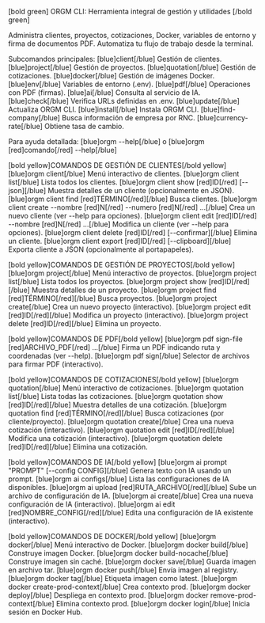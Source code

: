 [bold green]
ORGM CLI: Herramienta integral de gestión y utilidades
[/bold green]

Administra clientes, proyectos, cotizaciones, Docker, variables de entorno y firma de documentos PDF. Automatiza tu flujo de trabajo desde la terminal.

Subcomandos principales:
[blue]client[/blue] Gestión de clientes.
[blue]project[/blue] Gestión de proyectos.
[blue]quotation[/blue] Gestión de cotizaciones.
[blue]docker[/blue] Gestión de imágenes Docker.
[blue]env[/blue] Variables de entorno (.env).
[blue]pdf[/blue] Operaciones con PDF (firmas).
[blue]ai[/blue] Consulta al servicio de IA.
[blue]check[/blue] Verifica URLs definidas en .env.
[blue]update[/blue] Actualiza ORGM CLI.
[blue]install[/blue] Instala ORGM CLI.
[blue]find-company[/blue] Busca información de empresa por RNC.
[blue]currency-rate[/blue] Obtiene tasa de cambio.

Para ayuda detallada:
[blue]orgm --help[/blue] o [blue]orgm [red]comando[/red] --help[/blue]

[bold yellow]COMANDOS DE GESTIÓN DE CLIENTES[/bold yellow]
[blue]orgm client[/blue] Menú interactivo de clientes.
[blue]orgm client list[/blue] Lista todos los clientes.
[blue]orgm client show [red]ID[/red] [--json][/blue] Muestra detalles de un cliente (opcionalmente en JSON).
[blue]orgm client find [red]TÉRMINO[/red][/blue] Busca clientes.
[blue]orgm client create --nombre [red]N[/red] --numero [red]N[/red] ...[/blue] Crea un nuevo cliente (ver --help para opciones).
[blue]orgm client edit [red]ID[/red] --nombre [red]N[/red] ...[/blue] Modifica un cliente (ver --help para opciones).
[blue]orgm client delete [red]ID[/red] [--confirmar][/blue] Elimina un cliente.
[blue]orgm client export [red]ID[/red] [--clipboard][/blue] Exporta cliente a JSON (opcionalmente al portapapeles).

[bold yellow]COMANDOS DE GESTIÓN DE PROYECTOS[/bold yellow]
[blue]orgm project[/blue] Menú interactivo de proyectos.
[blue]orgm project list[/blue] Lista todos los proyectos.
[blue]orgm project show [red]ID[/red][/blue] Muestra detalles de un proyecto.
[blue]orgm project find [red]TÉRMINO[/red][/blue] Busca proyectos.
[blue]orgm project create[/blue] Crea un nuevo proyecto (interactivo).
[blue]orgm project edit [red]ID[/red][/blue] Modifica un proyecto (interactivo).
[blue]orgm project delete [red]ID[/red][/blue] Elimina un proyecto.

[bold yellow]COMANDOS DE PDF[/bold yellow]
[blue]orgm pdf sign-file [red]ARCHIVO_PDF[/red] ...[/blue] Firma un PDF indicando ruta y coordenadas (ver --help).
[blue]orgm pdf sign[/blue] Selector de archivos para firmar PDF (interactivo).

[bold yellow]COMANDOS DE COTIZACIONES[/bold yellow]
[blue]orgm quotation[/blue] Menú interactivo de cotizaciones.
[blue]orgm quotation list[/blue] Lista todas las cotizaciones.
[blue]orgm quotation show [red]ID[/red][/blue] Muestra detalles de una cotización.
[blue]orgm quotation find [red]TÉRMINO[/red][/blue] Busca cotizaciones (por cliente/proyecto).
[blue]orgm quotation create[/blue] Crea una nueva cotización (interactivo).
[blue]orgm quotation edit [red]ID[/red][/blue] Modifica una cotización (interactivo).
[blue]orgm quotation delete [red]ID[/red][/blue] Elimina una cotización.

[bold yellow]COMANDOS DE IA[/bold yellow]
[blue]orgm ai prompt "PROMPT" [--config CONFIG][/blue] Genera texto con IA usando un prompt.
[blue]orgm ai configs[/blue] Lista las configuraciones de IA disponibles.
[blue]orgm ai upload [red]RUTA_ARCHIVO[/red][/blue] Sube un archivo de configuración de IA.
[blue]orgm ai create[/blue] Crea una nueva configuración de IA (interactivo).
[blue]orgm ai edit [red]NOMBRE_CONFIG[/red][/blue] Edita una configuración de IA existente (interactivo).

[bold yellow]COMANDOS DE DOCKER[/bold yellow]
[blue]orgm docker[/blue] Menú interactivo de Docker.
[blue]orgm docker build[/blue] Construye imagen Docker.
[blue]orgm docker build-nocache[/blue] Construye imagen sin caché.
[blue]orgm docker save[/blue] Guarda imagen en archivo tar.
[blue]orgm docker push[/blue] Envía imagen al registry.
[blue]orgm docker tag[/blue] Etiqueta imagen como latest.
[blue]orgm docker create-prod-context[/blue] Crea contexto prod.
[blue]orgm docker deploy[/blue] Despliega en contexto prod.
[blue]orgm docker remove-prod-context[/blue] Elimina contexto prod.
[blue]orgm docker login[/blue] Inicia sesión en Docker Hub.
